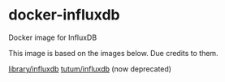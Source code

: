 # docker-influxdb
Docker image for InfluxDB

This image is based on the images below. Due credits to them.

[library/influxdb](https://github.com/influxdata/influxdata-docker "library/influxdb")
[tutum/influxdb](https://github.com/tutumcloud/influxdb "tutum/influxdb") (now deprecated)

